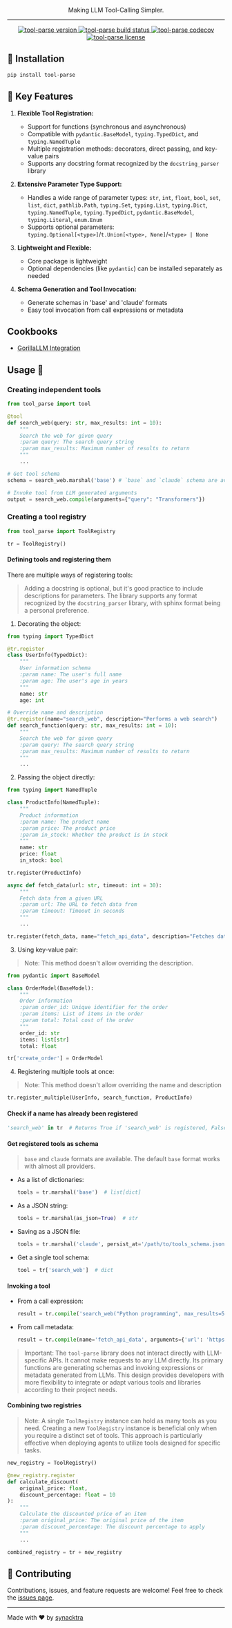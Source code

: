 <p align="center">Making LLM Tool-Calling Simpler.</p>

---

<p align="center">
    <a href="https://img.shields.io/github/v/release/synacktraa/tool-parse">
        <img src="https://img.shields.io/github/v/release/synacktraa/tool-parse" alt="tool-parse version">
    </a>
    <a href="https://img.shields.io/github/actions/workflow/status/synacktraa/tool-parse/master.yml?branch=master">
        <img src="https://img.shields.io/github/actions/workflow/status/synacktraa/tool-parse/master.yml?branch=master" alt="tool-parse build status">
    </a>
    <a href="https://codecov.io/gh/synacktraa/tool-parse">
        <img src="https://codecov.io/gh/synacktraa/tool-parse/branch/master/graph/badge.svg" alt="tool-parse codecov">
    </a>
    <a href="https://img.shields.io/github/license/synacktraa/tool-parse">
        <img src="https://img.shields.io/github/license/synacktraa/tool-parse" alt="tool-parse license">
    </a>
</p>

## 🚀 Installation

```sh
pip install tool-parse
```

## 🌟 Key Features

1. **Flexible Tool Registration:**

   - Support for functions (synchronous and asynchronous)
   - Compatible with `pydantic.BaseModel`, `typing.TypedDict`, and `typing.NamedTuple`
   - Multiple registration methods: decorators, direct passing, and key-value pairs
   - Supports any docstring format recognized by the `docstring_parser` library

2. **Extensive Parameter Type Support:**

   - Handles a wide range of parameter types:
     `str`, `int`, `float`, `bool`, `set`, `list`, `dict`, `pathlib.Path`,
     `typing.Set`, `typing.List`, `typing.Dict`, `typing.NamedTuple`,
     `typing.TypedDict`, `pydantic.BaseModel`, `typing.Literal`, `enum.Enum`
   - Supports optional parameters:
     `typing.Optional[<type>]`/`t.Union[<type>, None]`/`<type> | None`

3. **Lightweight and Flexible:**

   - Core package is lightweight
   - Optional dependencies (like `pydantic`) can be installed separately as needed

4. **Schema Generation and Tool Invocation:**
   - Generate schemas in 'base' and 'claude' formats
   - Easy tool invocation from call expressions or metadata

## Cookbooks

- [GorillaLLM Integration](https://colab.research.google.com/drive/1C2WCgIZ7LnkpLt3KARL9ROh4iLwaACa6?usp=sharing)

## Usage 🤗

### Creating independent tools

```python
from tool_parse import tool

@tool
def search_web(query: str, max_results: int = 10):
    """
    Search the web for given query
    :param query: The search query string
    :param max_results: Maximum number of results to return
    """
    ...

# Get tool schema
schema = search_web.marshal('base') # `base` and `claude` schema are available

# Invoke tool from LLM generated arguments
output = search_web.compile(arguments={"query": "Transformers"})
```

### Creating a tool registry

```python
from tool_parse import ToolRegistry

tr = ToolRegistry()
```

#### Defining tools and registering them

There are multiple ways of registering tools:

> Adding a docstring is optional, but it's good practice to include descriptions for parameters. The library supports any format recognized by the `docstring_parser` library, with sphinx format being a personal preference.

1. Decorating the object:

```python
from typing import TypedDict

@tr.register
class UserInfo(TypedDict):
    """
    User information schema
    :param name: The user's full name
    :param age: The user's age in years
    """
    name: str
    age: int

# Override name and description
@tr.register(name="search_web", description="Performs a web search")
def search_function(query: str, max_results: int = 10):
    """
    Search the web for given query
    :param query: The search query string
    :param max_results: Maximum number of results to return
    """
    ...
```

2. Passing the object directly:

```python
from typing import NamedTuple

class ProductInfo(NamedTuple):
    """
    Product information
    :param name: The product name
    :param price: The product price
    :param in_stock: Whether the product is in stock
    """
    name: str
    price: float
    in_stock: bool

tr.register(ProductInfo)

async def fetch_data(url: str, timeout: int = 30):
    """
    Fetch data from a given URL
    :param url: The URL to fetch data from
    :param timeout: Timeout in seconds
    """
    ...

tr.register(fetch_data, name="fetch_api_data", description="Fetches data from an API")
```

3. Using key-value pair:

> Note: This method doesn't allow overriding the description.

```python
from pydantic import BaseModel

class OrderModel(BaseModel):
    """
    Order information
    :param order_id: Unique identifier for the order
    :param items: List of items in the order
    :param total: Total cost of the order
    """
    order_id: str
    items: list[str]
    total: float

tr['create_order'] = OrderModel
```

4. Registering multiple tools at once:

> Note: This method doesn't allow overriding the name and description

```python
tr.register_multiple(UserInfo, search_function, ProductInfo)
```

#### Check if a name has already been registered

```python
'search_web' in tr  # Returns True if 'search_web' is registered, False otherwise
```

#### Get registered tools as schema

> `base` and `claude` formats are available. The default `base` format works with almost all providers.

- As a list of dictionaries:

  ```python
  tools = tr.marshal('base')  # list[dict]
  ```

- As a JSON string:

  ```python
  tools = tr.marshal(as_json=True)  # str
  ```

- Saving as a JSON file:

  ```python
  tools = tr.marshal('claude', persist_at='/path/to/tools_schema.json')  # list[dict]
  ```

- Get a single tool schema:
  ```python
  tool = tr['search_web']  # dict
  ```

#### Invoking a tool

- From a call expression:

  ```python
  result = tr.compile('search_web("Python programming", max_results=5)')
  ```

- From call metadata:

  ```python
  result = tr.compile(name='fetch_api_data', arguments={'url': 'https://api.example.com', 'timeout': 60})
  ```

> Important: The `tool-parse` library does not interact directly with LLM-specific APIs. It cannot make requests to any LLM directly. Its primary functions are generating schemas and invoking expressions or metadata generated from LLMs. This design provides developers with more flexibility to integrate or adapt various tools and libraries according to their project needs.

#### Combining two registries

> Note: A single `ToolRegistry` instance can hold as many tools as you need. Creating a new `ToolRegistry` instance is beneficial only when you require a distinct set of tools. This approach is particularly effective when deploying agents to utilize tools designed for specific tasks.

```python
new_registry = ToolRegistry()

@new_registry.register
def calculate_discount(
    original_price: float,
    discount_percentage: float = 10
):
    """
    Calculate the discounted price of an item
    :param original_price: The original price of the item
    :param discount_percentage: The discount percentage to apply
    """
    ...

combined_registry = tr + new_registry
```

## 🤝 Contributing

Contributions, issues, and feature requests are welcome! Feel free to check the [issues page](https://github.com/synacktraa/tool-parse/issues).

---

Made with ❤️ by [synacktra](https://github.com/synacktraa)
